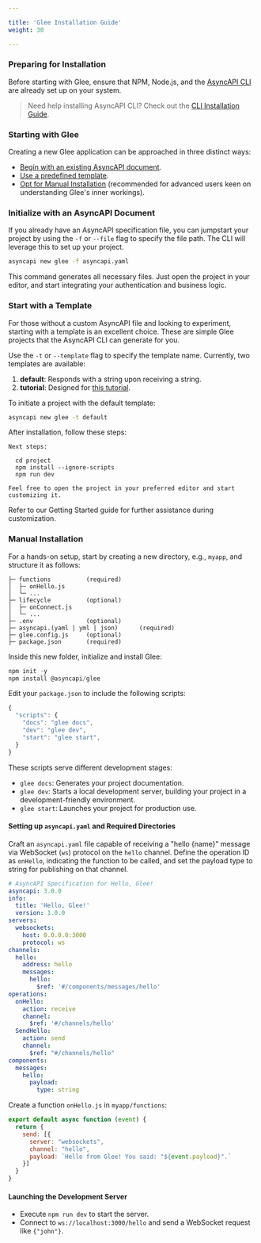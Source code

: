 ```yaml
---

title: 'Glee Installation Guide'
weight: 30

---
```


### Preparing for Installation

Before starting with Glee, ensure that NPM, Node.js, and the [AsyncAPI CLI](https://github.com/asyncapi/cli) are already set up on your system.

> Need help installing AsyncAPI CLI? Check out the [CLI Installation Guide](https://www.asyncapi.com/docs/tools/cli/installation).

### Starting with Glee

Creating a new Glee application can be approached in three distinct ways:
  * [Begin with an existing AsyncAPI document](#initialize-with-an-asyncapi-document).
  * [Use a predefined template](#start-with-a-template).
  * [Opt for Manual Installation](#manual-installation) (recommended for advanced users keen on understanding Glee's inner workings).

### Initialize with an AsyncAPI Document
If you already have an AsyncAPI specification file, you can jumpstart your project by using the `-f` or `--file` flag to specify the file path. The CLI will leverage this to set up your project.

```sh
asyncapi new glee -f asyncapi.yaml
```

This command generates all necessary files. Just open the project in your editor, and start integrating your authentication and business logic.

### Start with a Template

For those without a custom AsyncAPI file and looking to experiment, starting with a template is an excellent choice. These are simple Glee projects that the AsyncAPI CLI can generate for you.

Use the `-t` or `--template` flag to specify the template name. Currently, two templates are available:

1) **default**: Responds with a string upon receiving a string.
2) **tutorial**: Designed for [this tutorial](https://www.asyncapi.com/docs/tutorials/generate-code).

To initiate a project with the default template:

```sh
asyncapi new glee -t default
```

After installation, follow these steps:

```
Next steps:

  cd project
  npm install --ignore-scripts
  npm run dev

Feel free to open the project in your preferred editor and start customizing it.
```

Refer to our Getting Started guide for further assistance during customization.

### Manual Installation

For a hands-on setup, start by creating a new directory, e.g., `myapp`, and structure it as follows:

```
├─ functions          (required)
│  ├─ onHello.js
│  └─ ...
├─ lifecycle          (optional)
│  ├─ onConnect.js
│  └─ ...
├─ .env               (optional)
├─ asyncapi.(yaml | yml | json)      (required)
├─ glee.config.js     (optional)
├─ package.json       (required)
```

Inside this new folder, initialize and install Glee:

```js
npm init -y
npm install @asyncapi/glee
```

Edit your `package.json` to include the following scripts:

```js
{
  "scripts": {
    "docs": "glee docs",
    "dev": "glee dev",
    "start": "glee start",
  }
}
```

These scripts serve different development stages:

- `glee docs`: Generates your project documentation.
- `glee dev`: Starts a local development server, building your project in a development-friendly environment.
- `glee start`: Launches your project for production use.

#### Setting up `asyncapi.yaml` and Required Directories


Craft an `asyncapi.yaml` file capable of receiving a "hello \{name\}" message via WebSocket (`ws`) protocol on the `hello` channel. Define the operation ID as `onHello`, indicating the function to be called, and set the payload type to string for publishing on that channel.


```yaml
# AsyncAPI Specification for Hello, Glee!
asyncapi: 3.0.0
info:
  title: 'Hello, Glee!'
  version: 1.0.0
servers:
  websockets:
    host: 0.0.0.0:3000
    protocol: ws
channels:
  hello:
    address: hello
    messages:
      hello:
        $ref: '#/components/messages/hello'
operations:
  onHello:
    action: receive
    channel:
      $ref: '#/channels/hello'
  SendHello:
    action: send
    channel: 
      $ref: "#/channels/hello"
components:
  messages:
    hello:
      payload:
        type: string
```

Create a function `onHello.js` in `myapp/functions`:

```js
export default async function (event) {  
  return {
    send: [{
      server: "websockets",
      channel: "hello",
      payload: `Hello from Glee! You said: "${event.payload}".`
    }]
  }
}
```

#### Launching the Development Server

- Execute `npm run dev` to start the server.
- Connect to `ws://localhost:3000/hello` and send a WebSocket request like `{"john"}`.